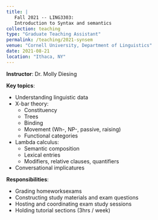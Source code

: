 ```yaml
---
title: |
   Fall 2021 -- LING3303:   
   Introduction to Syntax and semantics 
collection: teaching
type: "Graduate Teaching Assistant"
permalink: /teaching/2021-synsem
venue: "Cornell University, Department of Linguistics"
date: 2021-08-21
location: "Ithaca, NY"
---
```


**Instructor**: Dr. Molly Diesing 

**Key topics**: 
- Understanding linguistic data
- X-bar theory:
   - Constituency 
   - Trees
   - Binding
   - Movement (Wh-, NP-, passive, raising)
   - Functional categories
- Lambda calculus:
  - Semantic composition
  - Lexical entries
  - Modifiers, relative clauses, quantifiers
- Conversational implicatures


**Responsibilities**: 
- Grading homeworksexams
- Constructing study materials and exam questions
- Hosting and coordinating exam study sessions
- Holding tutorial sections (3hrs / week)
